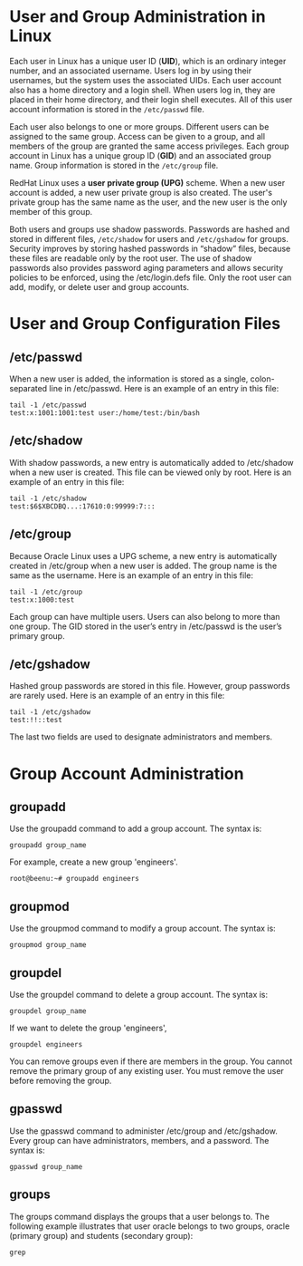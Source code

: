 # User and Group Administration in Linux
Each user in Linux has a unique user ID (**UID**), which is an ordinary integer number, and an associated username. Users log in by using their usernames, but the system uses the associated UIDs. Each user account also has a home directory and a login shell. When users log in, they are placed in their home directory, and their login shell executes. All of this user account information is stored in the `/etc/passwd` file.

Each user also belongs to one or more groups. Different users can be assigned to the same group. Access can be given to a group, and all members of the group are granted the same access privileges. Each group account in Linux has a unique group ID (**GID**) and an associated group name. Group information is stored in the `/etc/group` file.

RedHat Linux uses a **user private group (UPG)** scheme. When a new user account is added, a new user private group is also created. The user's private group has the same name as the user, and the new user is the only member of this group.

Both users and groups use shadow passwords. Passwords are hashed and stored in different files, `/etc/shadow` for users and `/etc/gshadow` for groups. Security improves by storing hashed passwords in “shadow” files, because these files are readable only by the root user. The use of shadow passwords also provides password aging parameters and allows security policies to be enforced, using the /etc/login.defs file. Only the root user can add, modify, or delete user and group accounts.

# User and Group Configuration Files
## /etc/passwd
When a new user is added, the information is stored as a single, colon-separated line in /etc/passwd. Here is an example of an entry in this file:
```
tail -1 /etc/passwd
test:x:1001:1001:test user:/home/test:/bin/bash
```
## /etc/shadow
With shadow passwords, a new entry is automatically added to /etc/shadow when a new user is created. This file can be viewed only by root. Here is an example of an entry in this file:
```
tail -1 /etc/shadow
test:$6$XBCDBQ...:17610:0:99999:7:::
```
## /etc/group
Because Oracle Linux uses a UPG scheme, a new entry is automatically created in /etc/group when a new user is added. The group name is the same as the username. Here is an example of an entry in this file:
```
tail -1 /etc/group
test:x:1000:test
```
Each group can have multiple users. Users can also belong to more than one group. The GID stored in the user’s entry in /etc/passwd is the user’s primary group.
## /etc/gshadow
Hashed group passwords are stored in this file. However, group passwords are rarely used. Here is an example of an entry in this file:
```
tail -1 /etc/gshadow 
test:!!::test
```
The last two fields are used to designate administrators and members.

# Group Account Administration
## groupadd
Use the groupadd command to add a group account. The syntax is:
```
groupadd group_name
```
For example, create a new group 'engineers'.
```
root@beenu:~# groupadd engineers
```
## groupmod
Use the groupmod command to modify a group account. The syntax is:
```
groupmod group_name
```
## groupdel
Use the groupdel command to delete a group account. The syntax is:
```
groupdel group_name
```
If we want to delete the group 'engineers',
```
groupdel engineers
```
You can remove groups even if there are members in the group. You cannot remove the primary group of any existing user. You must remove the user before removing the group.
## gpasswd
Use the gpasswd command to administer /etc/group and /etc/gshadow. Every group can have administrators, members, and a password. The syntax is:
```
gpasswd group_name
```
## groups
The groups command displays the groups that a user belongs to. The following example illustrates that user oracle belongs to two groups, oracle (primary group) and students (secondary group):
```
grep
```
